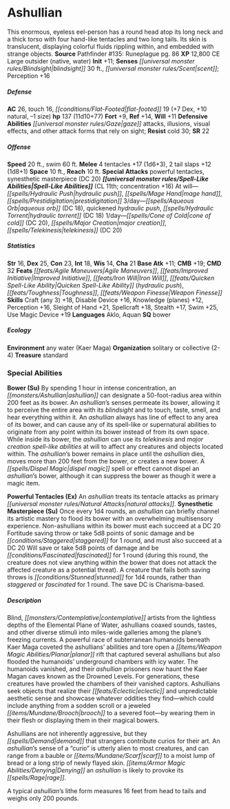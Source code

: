 ﻿---
cssclass: [monsters]
title1: Ashullian
desc_short: This enormous, eyeless eel-person has a round head atop its long neck
  and a thick torso with four hand-like tentacles and two long tails. Its skin is
  translucent, displaying colorful fluids rippling within, and embedded with strange
  objects.
title2: Ashullian
CR: 11
sources:
- name: 'Pathfinder #135: Runeplague'
  page: 86
  link: https://paizo.com/products/btpy9zsl
XP: 12800
alignment: CE
size: Large
type: outsider
subtypes:
- native
- water
initiative:
  bonus: 11
senses:
  blindsight: 30
  scent: true
AC:
  AC: 26
  touch: 16
  flat_footed: 19
  components:
    dex: 7
    natural: 10
    size: -1
HP:
  HP: 137
  long: 11d10+77
saves:
  fort: 9
  ref: 14
  will: 11
defensive_abilities:
- gaze attacks
- illusions
- visual effects
- and other attack forms that rely on sight
resistances:
  cold: 30
SR: 22
speeds:
  base: 20
  swim: 60
attacks:
  melee:
  - - text: 4 tentacles +17 (1d6+3)
      entries:
      - - damage: 1d6+3
      count: 4
      attack: tentacles
      bonus:
      - 17
    - text: 2 tail slaps +12 (1d8+1)
      entries:
      - - damage: 1d8+1
      count: 2
      attack: tail slaps
      bonus:
      - 12
  special:
  - powerful tentacles
  - synesthetic masterpiece (DC 20)
space: 10
reach: 10
spell_like_abilities:
  entries:
  - name: hydraulic push
    source: default
    freq: At will
  - name: mage hand
    source: default
    freq: At will
  - name: prestidigitation
    source: default
    freq: At will
  - name: aqueous orb
    source: default
    freq: 3/day
    DC: 18
  - name: quickened hydraulic push
    source: default
    freq: 3/day
  - name: hydraulic torrent
    source: default
    freq: 3/day
    DC: 18
  - name: cone of cold
    source: default
    freq: 1/day
    DC: 20
  - name: major creation
    source: default
    freq: 1/day
  - name: telekinesis
    source: default
    freq: 1/day
    DC: 20
  sources:
  - name: default
    CL: 11
    concentration: 16
ability_scores:
  STR: 16
  DEX: 25
  CON: 23
  INT: 18
  WIS: 14
  CHA: 21
BAB: 11
CMB: 19
CMD: 32
feats:
- name: Agile Maneuvers
- name: Improved Initiative
- name: Iron Will
- name: Quicken Spell-Like Ability (hydraulic push)
- name: Toughness
- name: Weapon Finesse
skills:
  Craft (any 3): 18
  Disable Device: 16
  Knowledge (planes): 12
  Perception: 16
  Sleight of Hand: 21
  Spellcraft: 18
  Stealth: 17
  Swim: 25
  Use Magic Device: 19
languages:
- Aklo
- Aquan
special_qualities:
- bower
ecology:
  environment: any water (Kaer Maga)
  organization: solitary or collective (2-4)
  treasure_type: standard
special_abilities:
  Bower (Su): By spending 1 hour in intense concentration, an ashullian can designate
    a 50-foot-radius area within 200 feet as its bower. An ashullian's senses permeate
    its bower, allowing it to perceive the entire area with its blindsight and to
    touch, taste, smell, and hear everything within it. An ashullian always has line
    of effect to any area of its bower, and can cause any of its spell-like or supernatural
    abilities to originate from any point within its bower instead of from its own
    space. While inside its bower, the ashullian can use its telekinesis and major
    creation spell-like abilities at will to affect any creatures and objects located
    within. The ashullian's bower remains in place until the ashullian dies, moves
    more than 200 feet from the bower, or creates a new bower. A dispel magic spell
    or effect cannot dispel an ashullian's bower, although it can suppress the bower
    as though it were a magic item.
  Powerful Tentacles (Ex): An ashullian treats its tentacle attacks as primary natural
    attacks.
  Synesthetic Masterpiece (Su): Once every 1d4 rounds, an ashullian can briefly channel
    its artistic mastery to flood its bower with an overwhelming multisensory experience.
    Non-ashullians within its bower must each succeed at a DC 20 Fortitude saving
    throw or take 5d8 points of sonic damage and be staggered for 1 round, and must
    also succeed at a DC 20 Will save or take 5d8 points of damage and be fascinated
    for 1 round (during this round, the creature does not view anything within the
    bower that does not attack the affected creature as a potential threat). A creature
    that fails both saving throws is stunned for 1d4 rounds, rather than staggered
    or fascinated for 1 round. The save DC is Charisma-based.
desc_long: |-
  Blind, contemplative artists from the lightless depths of the Elemental Plane of Water, ashullians coaxed sounds, tastes, and other diverse stimuli into miles-wide galleries among the plane's freezing currents. A powerful race of subterranean humanoids beneath Kaer Maga coveted the ashullians' abilities and tore open a planar rift that captured several ashullians but also flooded the humanoids' underground chambers with icy water. The humanoids vanished, and their ashullian prisoners now haunt the Kaer Magan caves known as the Drowned Levels. For generations, these creatures have prowled the chambers of their vanished captors. Ashullians seek objects that realize their eclectic and unpredictable aesthetic sense and showcase whatever oddities they find-which could include anything from a sodden scroll or a jeweled brooch to a severed foot-by wearing them in their flesh or displaying them in their magical bowers.

   Ashullians are not inherently aggressive, but they demand that strangers contribute curios for their art. An ashullian's sense of a “curio” is utterly alien to most creatures, and can range from a bauble or scarf to a moist lump of bread or a long strip of newly flayed skin. Denying an ashullian is likely to provoke its rage.

   A typical ashullian's lithe form measures 16 feet from head to tails and weighs only 200 pounds.

---

# Ashullian
This enormous, eyeless eel-person has a round head atop its long neck and a thick torso with four hand-like tentacles and two long tails. Its skin is translucent, displaying colorful fluids rippling within, and embedded with strange objects.
**Source** Pathfinder #135: Runeplague pg. 86
**XP** 12,800
CE Large outsider (native, water)
**Init** +11; **Senses** _[[universal monster rules/Blindsight|blindsight]]_ 30 ft., _[[universal monster rules/Scent|scent]]_; Perception +16

##### Defense

**AC** 26, touch 16, _[[conditions/Flat-Footed|flat-footed]]_ 19 (+7 Dex, +10 natural, –1 size)
**hp** 137 (11d10+77)
**Fort** +9, **Ref** +14, **Will** +11
**Defensive Abilities** _[[universal monster rules/Gaze|gaze]]_ attacks, illusions, visual effects, and other attack forms that rely on sight; **Resist** cold 30; **SR** 22

##### Offense
**Speed** 20 ft., swim 60 ft.
**Melee** 4 tentacles +17 (1d6+3), 2 tail slaps +12 (1d8+1)
**Space** 10 ft., **Reach** 10 ft.
**Special Attacks** powerful tentacles, synesthetic masterpiece (DC 20)
**_[[universal monster rules/Spell-Like Abilities|Spell-Like Abilities]]_** (CL 11th; concentration +16)
At will—_[[spells/Hydraulic Push|hydraulic push]]_, _[[spells/Mage Hand|mage hand]]_, _[[spells/Prestidigitation|prestidigitation]]_ 
3/day—_[[spells/Aqueous Orb|aqueous orb]]_ (DC 18), quickened _hydraulic push_, _[[spells/Hydraulic Torrent|hydraulic torrent]]_ (DC 18) 
1/day—_[[spells/Cone of Cold|cone of cold]]_ (DC 20), _[[spells/Major Creation|major creation]]_, _[[spells/Telekinesis|telekinesis]]_ (DC 20)

##### Statistics
**Str** 16, **Dex** 25, **Con** 23, **Int** 18, **Wis** 14, **Cha** 21
**Base Atk** +11; **CMB** +19; **CMD** 32
**Feats** _[[feats/Agile Maneuvers|Agile Maneuvers]]_, _[[feats/Improved Initiative|Improved Initiative]]_, _[[feats/Iron Will|Iron Will]]_, _[[feats/Quicken Spell-Like Ability|Quicken Spell-Like Ability]]_ (_hydraulic push_), _[[feats/Toughness|Toughness]]_, _[[feats/Weapon Finesse|Weapon Finesse]]_
**Skills** Craft (any 3) +18, Disable Device +16, Knowledge (planes) +12, Perception +16, Sleight of Hand +21, Spellcraft +18, Stealth +17, Swim +25, Use Magic Device +19
**Languages** Aklo, Aquan
**SQ** bower

##### Ecology

**Environment** any water (Kaer Maga)
**Organization** solitary or collective (2-4)
**Treasure** standard

### Special Abilities

**Bower (Su)** By spending 1 hour in intense concentration, an _[[monsters/Ashullian|ashullian]]_ can designate a 50-foot-radius area within 200 feet as its bower. An _ashullian_’s senses permeate its bower, allowing it to perceive the entire area with its _blindsight_ and to touch, taste, smell, and hear everything within it. An _ashullian_ always has line of effect to any area of its bower, and can cause any of its spell-like or supernatural abilities to originate from any point within its bower instead of from its own space. While inside its bower, the _ashullian_ can use its _telekinesis_ and _major creation_ _spell-like abilities_ at will to affect any creatures and objects located within. The _ashullian_’s bower remains in place until the _ashullian_ dies, moves more than 200 feet from the bower, or creates a new bower. A _[[spells/Dispel Magic|dispel magic]]_ spell or effect cannot dispel an _ashullian_’s bower, although it can suppress the bower as though it were a magic item.

**Powerful Tentacles (Ex)** An _ashullian_ treats its tentacle attacks as primary _[[universal monster rules/Natural Attacks|natural attacks]]_.
**Synesthetic Masterpiece (Su)** Once every 1d4 rounds, an _ashullian_ can briefly channel its artistic mastery to flood its bower with an overwhelming multisensory experience. Non-ashullians within its bower must each succeed at a DC 20 Fortitude saving throw or take 5d8 points of sonic damage and be _[[conditions/Staggered|staggered]]_ for 1 round, and must also succeed at a DC 20 Will save or take 5d8 points of damage and be _[[conditions/Fascinated|fascinated]]_ for 1 round (during this round, the creature does not view anything within the bower that does not attack the affected creature as a potential threat). A creature that fails both saving throws is _[[conditions/Stunned|stunned]]_ for 1d4 rounds, rather than _staggered_ or _fascinated_ for 1 round. The save DC is Charisma-based.

##### Description

Blind, _[[monsters/Contemplative|contemplative]]_ artists from the lightless depths of the Elemental Plane of Water, ashullians coaxed sounds, tastes, and other diverse stimuli into miles-wide galleries among the plane’s freezing currents. A powerful race of subterranean humanoids beneath Kaer Maga coveted the ashullians’ abilities and tore open a _[[items/Weapon Magic Abilities/Planar|planar]]_ rift that captured several ashullians but also flooded the humanoids’ underground chambers with icy water. The humanoids vanished, and their _ashullian_ prisoners now haunt the Kaer Magan caves known as the Drowned Levels. For generations, these creatures have prowled the chambers of their vanished captors. Ashullians seek objects that realize their _[[feats/Eclectic|eclectic]]_ and unpredictable aesthetic sense and showcase whatever oddities they find—which could include anything from a sodden scroll or a jeweled _[[items/Mundane/Brooch|brooch]]_ to a severed foot—by wearing them in their flesh or displaying them in their magical bowers.

Ashullians are not inherently aggressive, but they _[[spells/Demand|demand]]_ that strangers contribute curios for their art. An _ashullian_’s sense of a “curio” is utterly alien to most creatures, and can range from a bauble or _[[items/Mundane/Scarf|scarf]]_ to a moist lump of bread or a long strip of newly flayed skin. _[[items/Armor Magic Abilities/Denying|Denying]]_ an _ashullian_ is likely to provoke its _[[spells/Rage|rage]]_.

A typical _ashullian_’s lithe form measures 16 feet from head to tails and weighs only 200 pounds.